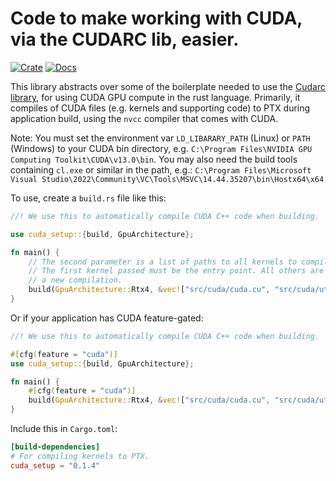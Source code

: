 # Code to make working with CUDA, via the CUDARC lib, easier.

[![Crate](https://img.shields.io/crates/v/cuda_setup.svg)](https://crates.io/crates/lin_alg)
[![Docs](https://docs.rs/cuda_setup/badge.svg)](https://docs.rs/cuda_setup)


This library abstracts over some of the boilerplate needed to use the [Cudarc library](https://github.com/coreylowman/cudarc), for using 
CUDA GPU compute in the rust language. Primarily, it compiles of CUDA files (e.g. kernels and supporting code)
to PTX during application build, using the `nvcc` compiler that comes with CUDA.

Note: You must set the environment var `LD_LIBARARY_PATH` (Linux) or `PATH` (Windows) to your CUDA bin
directory, e.g. `C:\Program Files\NVIDIA GPU Computing Toolkit\CUDA\v13.0\bin`. You may also need the build tools
containing `cl.exe` or similar in the path, e.g.: `C:\Program Files\Microsoft Visual Studio\2022\Community\VC\Tools\MSVC\14.44.35207\bin\Hostx64\x64`

To use, create a `build.rs` file like this:

```rust
//! We use this to automatically compile CUDA C++ code when building.

use cuda_setup::{build, GpuArchitecture};

fn main() {
    // The second parameter is a list of paths to all kernels to compile.
    // The first kernel passed must be the entry point. All others are just to watch for changes to trigger
    // a new compilation.
    build(GpuArchitecture::Rtx4, &vec!["src/cuda/cuda.cu", "src/cuda/util.cu"]);
}
```

Or if your application has CUDA feature-gated:
```rust
//! We use this to automatically compile CUDA C++ code when building.

#[cfg(feature = "cuda")]
use cuda_setup::{build, GpuArchitecture};

fn main() {
    #[cfg(feature = "cuda")]
    build(GpuArchitecture::Rtx4, &vec!["src/cuda/cuda.cu", "src/cuda/util.cu"]);
}
```


Include this in `Cargo.toml`:
```toml
[build-dependencies]
# For compiling kernels to PTX.
cuda_setup = "0.1.4"
```